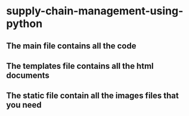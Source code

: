 # supply-chain-management-using-python
## The main file contains all the code
## The templates file contains all the html documents
## The static file contain all the  images files that you need
